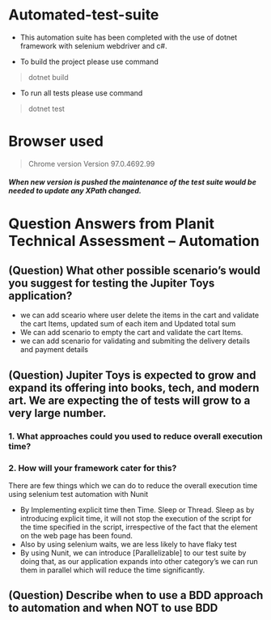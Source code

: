 # Automated-test-suite

- This automation suite has been completed with the use of dotnet framework with selenium webdriver and c#.

- To build the project please use command 
> dotnet build
- To run all tests please use command 
> dotnet test 

# Browser used 

> Chrome version Version 97.0.4692.99 

##### When new version is pushed the maintenance of the test suite would be needed to update any XPath changed.

# Question Answers from Planit Technical Assessment – Automation


## (Question) What other possible scenario’s would you suggest for testing the Jupiter Toys application? 

 
- we can add sceario where user delete the items in the cart and validate the cart Items, updated sum of each item and Updated total sum 
- We can add scenario to empty the cart and validate the cart Items.
- we can add scenario for validating and submiting the delivery details and payment details 

## (Question) Jupiter Toys is expected to grow and expand its offering into books, tech, and modern art. We are expecting the of tests will grow to a very large number.
### 1. What approaches could you used to reduce overall execution time?
### 2. How will your framework cater for this?

There are few things which we can do to reduce the overall execution time using selenium test automation with Nunit
-	By Implementing explicit time then Time. Sleep or Thread. Sleep as by introducing explicit time, it will not stop the execution of the script for the time specified in the script, irrespective of the fact that the element on the web page has been found. 
-	Also by using selenium waits, we are less likely to have flaky test
-	By using Nunit, we can introduce  [Parallelizable] to our test suite by doing that, as our application expands into other category’s we can run them in parallel which will reduce the time significantly.

## (Question) Describe when to use a BDD approach to automation and when NOT to use BDD 



